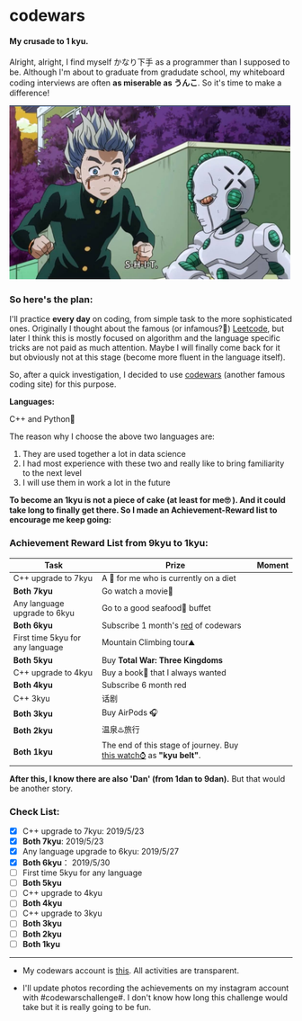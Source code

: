 # codewars
#### My crusade to 1 kyu. 

Alright, alright, I find myself かなり下手 as a programmer than I supposed to be. Although I'm about to graduate from gradudate school, my whiteboard coding interviews are often **as miserable as うんこ**. So it's time to make a difference! 

<img src="assets/act3.png" width="500">

### So here's the plan:

I'll practice **every day** on coding, from simple task to the more sophisticated ones. Originally I thought about the famous (or infamous?🙉) [Leetcode](https://leetcode.com/), but later I think this is mostly focused on algorithm and the language specific tricks are not paid as much attention. Maybe I will finally come back for it but obviously not at this stage (become more fluent in the language itself).

So, after a quick investigation, I decided to use [codewars](https://www.codewars.com/) (another famous coding site) for this purpose.

**Languages:**

C++ and Python🐍

The reason why I choose the above two languages are:

1. They are used together a lot in data science
2. I had most experience with these two and really like to bring familiarity to the next level
3. I will use them in work a lot in the future

**To become an 1kyu is not a piece of cake (at least for me🙄 ). And it could take long to finally get there. So I made an Achievement-Reward list to encourage me keep going:**

### Achievement Reward List from 9kyu to 1kyu:

| Task                             | Prize                                                        | Moment |
| -------------------------------- | ------------------------------------------------------------ | ------ |
| C++ upgrade to 7kyu              | A 🍔 for me who is currently on a diet                        |        |
| **Both 7kyu**                    | Go watch a movie🍿                                            |        |
| Any language upgrade to 6kyu     | Go to a good seafood🦀 buffet                                 |        |
| **Both 6kyu**                    | Subscribe 1 month's [red](https://www.codewars.com/subscribe) of codewars |        |
| First time 5kyu for any language | Mountain Climbing tour:mountain:                             |        |
| **Both 5kyu**                    | Buy **Total War: Three Kingdoms**                            |        |
| C++ upgrade to 4kyu              | Buy a book📘 that I always wanted                             |        |
| **Both 4kyu**                    | Subscribe 6 month red                                        |        |
| C++ 3kyu                         | 话剧                                                         |        |
| **Both 3kyu**                    | Buy  AirPods 🎧                                               |        |
| **Both 2kyu**                    | 温泉♨️旅行                                                    |        |
| **Both 1kyu**                    | The end of this stage of journey. Buy [this watch⌚](https://www.citizen.com.hk/html/en/products/eco-drive/super-titanium/ca4241-55a.html) as **"kyu belt"**. |        |

**After this, I know there are also 'Dan' (from 1dan to 9dan).** But that would be another story. 



### Check List:
- [x] C++ upgrade to 7kyu:  2019/5/23
- [x] **Both 7kyu**:  2019/5/23
- [x] Any language upgrade to 6kyu: 2019/5/27
- [x] **Both 6kyu**： 2019/5/30
- [ ] First time 5kyu for any language
- [ ] **Both 5kyu**
- [ ] C++ upgrade to 4kyu
- [ ] **Both 4kyu**
- [ ] C++ upgrade to 3kyu
- [ ] **Both 3kyu**
- [ ] **Both 2kyu**
- [ ] **Both 1kyu**

---
+ My codewars account is [this](https://www.codewars.com/users/spencerpomme). All activities are transparent.

+ I'll update photos recording the achievements on my instagram account with #codewarschallenge#. I don't know how long this challenge would take but it is really going to be fun.
